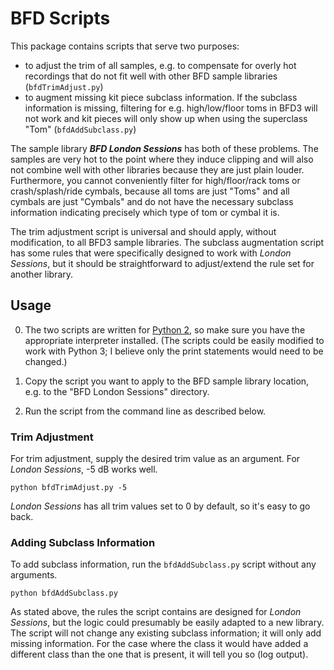 # BFD Scripts

This package contains scripts that serve two purposes:

* to adjust the trim of all samples, e.g. to compensate for overly hot recordings that do not fit well with other BFD sample libraries (`bfdTrimAdjust.py`)
* to augment missing kit piece subclass information. If the subclass information is missing, filtering for e.g. high/low/floor toms in BFD3 will not work and kit pieces will only show up when using the superclass "Tom" (`bfdAddSubclass.py`)

The sample library ***BFD London Sessions*** has both of these problems. The samples are very hot to the point where they induce clipping and will also not combine well with other libraries because they are just plain louder. Furthermore, you cannot conveniently filter for high/floor/rack toms or crash/splash/ride cymbals, because all toms are just "Toms" and all cymbals are just "Cymbals" and do not have the necessary subclass information indicating precisely which type of tom or cymbal it is.

The trim adjustment script is universal and should apply, without modification, to all BFD3 sample libraries. The subclass augmentation script has some rules that were specifically designed to work with *London Sessions*, but it should be straightforward to adjust/extend the rule set for another library.

## Usage ##

0. The two scripts are written for [Python 2](http://www.python.org "Python 2"), so make sure you have the appropriate interpreter installed. (The scripts could be easily modified to work with Python 3; I believe only the print statements would need to be changed.)

1. Copy the script you want to apply to the BFD sample library location, e.g. to the "BFD London Sessions" directory.

2. Run the script from the command line as described below.


### Trim Adjustment

For trim adjustment, supply the desired trim value as an argument. For *London Sessions*, -5 dB works well.

    python bfdTrimAdjust.py -5

*London Sessions* has all trim values set to 0 by default, so it's easy to go back.

### Adding Subclass Information

To add subclass information, run the `bfdAddSubclass.py` script without any arguments.   

    python bfdAddSubclass.py

As stated above, the rules the script contains are designed for *London Sessions*, but the logic could presumably be easily adapted to a new library.
The script will not change any existing subclass information; it will only add missing information. For the case where the class it would have added a different class than the one that is present, it will tell you so (log output).




